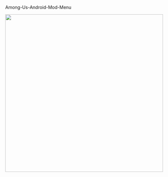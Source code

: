 Among-Us-Android-Mod-Menu

<img src="https://user-images.githubusercontent.com/89693960/132901121-72c1f3a0-caf7-4671-80f7-fc3a920c1232.jpg" width="500" height="500">
